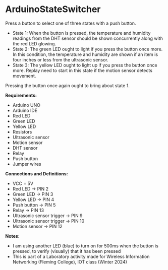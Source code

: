 # ArduinoStateSwitcher
Press a button to select one of three states with a push button.

- State 1: When the button is pressed, the temperature and humidity readings from the DHT sensor should be shown concurrently along with the red LED glowing.
- State 2: The green LED ought to light if you press the button once more. In this condition, the temperature and humidity are shown if an item is four inches or less from the ultrasonic sensor.
- State 3: The yellow LED ought to light up if you press the button once more. Replay need to start in this state if the motion sensor detects movement.

Pressing the button once again ought to bring about state 1.

**Requirements:**
- Arduino UNO
- Arduino IDE
- Red LED
- Green LED
- Yellow LED
- Resistors
- Ultrasonic sensor
- Motion sensor
- DHT sensor
- Relay
- Push button
- Jumper wires


**Connections and Definitions:**
- VCC = 5V
- Red LED -> PIN 2
- Green LED -> PIN 3
- Yellow LED -> PIN 4
- Push button -> PIN 5
- Relay -> PIN 13
- Ultrasonic sensor trigger -> PIN 9
- Ultrasonic sensor trigger -> PIN 10
- Motion sensor -> PIN 12

**Notes:**
- I am using another LED (blue) to turn on for 500ms when the button is pressed, to verify (visually) that it has been pressed
- This is part of a Laboratory activity made for Wireless Information Networking (Fleming College), IOT class (Winter 2024)
